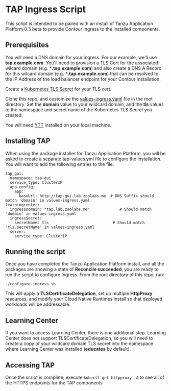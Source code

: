 # TAP Ingress Script
This script is intended to be paired with an install of Tanzu Application Platform 0.3 beta to provide Contour Ingress to the installed components.

## Prerequisites

You will need a DNS domain for your ingress. For our example, we'll use **tap.example.com**. You'll need to provision a TLS Cert for the associated wilcard domain (e.g. ***.tap.example.com**) and also create a DNS A Record for this wilcard domain (e.g. ***.tap.example.com**) that can be resolved to the IP Address of the load balancer endpoint for your Contour installation.

Create a [Kubernetes TLS Secret](https://kubernetes.io/docs/concepts/configuration/secret/#tls-secrets) for your TLS cert.

Clone this repo, and customize the [values-ingress.yaml](values-ingress.yaml) file in the root directory. Set the **domain** value to your wildcard domain, and the **tls** values to the namespace and secret name of the Kubernetes TLS Secret you created.

You will need [YTT](https://carvel.dev/ytt/) installed on your local machine.

## Installing TAP ##

When using the package installer for Tanzu Application Platform, you will be asked to create a separate tap-values.yml file to configure the installation. You will want to add the following entries to the file:

```
tap_gui:
  namespace: tap-gui
  service_type: ClusterIP
  app-config:
    app:
      baseUrl: http://tap-gui.lab.zoolabs.me  # DNS Suffix should match 'domain' in values-ingress.yaml
learningcenter:
  ingressDomain: "tap.lab.zoolabs.me"             # Should match 'domain' in values-ingress.yaml
  ingressSecret:
    secretName: tls                            # Should match 'tls.secretName' in values-ingress.yaml
  server:
    service_type: ClusterIP
```

## Running the script ##

Once you have completed the Tanzu Application Platform install, and all the packages are showing a state of **Reconcile succeeded**, you are ready to run the script to configure Ingress. From the root directory of this repo, run:

`./configure-ingress.sh`

This will apply a **TLSCertificateDelegation**, set up multiple **HttpProxy** resources, and modify your Cloud Native Runtimes install so that deployed workloads will be addressable.

## Learning Center ##

If you want to access Learning Center, there is one additional step. Learning Center does not support TLSCertificateDelegation, so you will need to create a copy of your wildcard domain TLS secret into the namespace where Learning Center was installed (**educates** by default).

## Accessing TAP

Once the script is complete, execute `kubectl get httpproxy -A` to see all of the HTTPS endpoints for the TAP components
